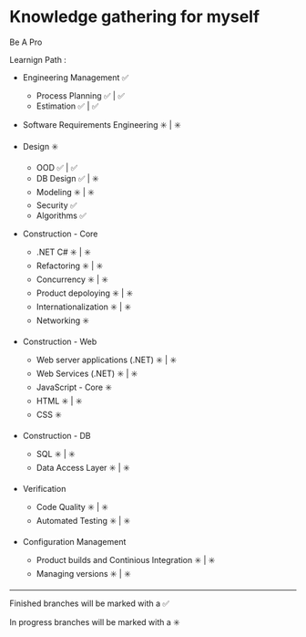 # **Knowledge gathering for myself**

Be A Pro

Learnign Path : 

- Engineering Management :white_check_mark: 
    - Process Planning  :white_check_mark: | :white_check_mark: 
    - Estimation :white_check_mark: | :white_check_mark:
    
- Software Requirements Engineering :eight_spoked_asterisk:  | :eight_spoked_asterisk:  

- Design :eight_spoked_asterisk:
    - OOD :white_check_mark: | :white_check_mark: 
    - DB Design :white_check_mark: | :eight_spoked_asterisk: 
    - Modeling :eight_spoked_asterisk: | :eight_spoked_asterisk: 
    - Security :white_check_mark: 
    - Algorithms :white_check_mark:
    
- Construction - Core 
    - .NET C# :eight_spoked_asterisk: | :eight_spoked_asterisk: 
    - Refactoring :eight_spoked_asterisk: | :eight_spoked_asterisk: 
    - Concurrency :eight_spoked_asterisk: | :eight_spoked_asterisk: 
    - Product depoloying :eight_spoked_asterisk: | :eight_spoked_asterisk: 
    - Internationalization :eight_spoked_asterisk: | :eight_spoked_asterisk: 
    - Networking :eight_spoked_asterisk: 

- Construction - Web
    - Web server applications (.NET) :eight_spoked_asterisk: | :eight_spoked_asterisk: 
    - Web Services (.NET) :eight_spoked_asterisk: | :eight_spoked_asterisk: 
    - JavaScript - Core :eight_spoked_asterisk: 
    - HTML :eight_spoked_asterisk: | :eight_spoked_asterisk: 
    - CSS :eight_spoked_asterisk: 
    
- Construction - DB
    - SQL :eight_spoked_asterisk: | :eight_spoked_asterisk: 
    - Data Access Layer :eight_spoked_asterisk: | :eight_spoked_asterisk: 

- Verification
    - Code Quality :eight_spoked_asterisk: | :eight_spoked_asterisk: 
    - Automated Testing :eight_spoked_asterisk: | :eight_spoked_asterisk: 

- Configuration Management
    - Product builds and Continious Integration :eight_spoked_asterisk: | :eight_spoked_asterisk: 
    - Managing versions :eight_spoked_asterisk: | :eight_spoked_asterisk: 


------------------------------------------------------------------------

Finished branches will be marked with a :white_check_mark:

In progress branches will be marked with a :eight_spoked_asterisk:
